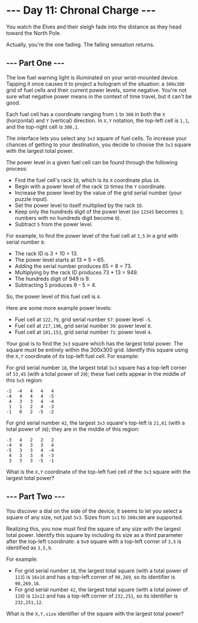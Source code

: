 # --- Day 11: Chronal Charge ---
You watch the Elves and their sleigh fade into the distance as they head toward the North Pole.

Actually, you're the one fading. The falling sensation returns.

## --- Part One ---

The low fuel warning light is illuminated on your wrist-mounted device. Tapping it once causes it to project a hologram of the situation: a `300x300` grid of fuel cells and their current power levels, some negative. You're not sure what negative power means in the context of time travel, but it can't be good.

Each fuel cell has a coordinate ranging from `1` to `300` in both the `X` (horizontal) and `Y` (vertical) direction. In `X,Y` notation, the top-left cell is `1,1`, and the top-right cell is `300,1`.

The interface lets you select any `3x3` square of fuel cells. To increase your chances of getting to your destination, you decide to choose the `3x3` square with the largest total power.

The power level in a given fuel cell can be found through the following process:

 - Find the fuel cell's rack `ID`, which is its `X` coordinate plus `10`.
 - Begin with a power level of the rack `ID` times the `Y` coordinate.
 - Increase the power level by the value of the grid serial number (your puzzle input).
 - Set the power level to itself multiplied by the rack `ID`.
 - Keep only the hundreds digit of the power level (so `12345` becomes `3`; numbers with no hundreds digit become `0`).
 - Subtract `5` from the power level.

For example, to find the power level of the fuel cell at `3,5` in a grid with serial number `8`:

 - The rack ID is 3 + 10 = 13.
 - The power level starts at 13 * 5 = 65.
 - Adding the serial number produces 65 + 8 = 73.
 - Multiplying by the rack ID produces 73 * 13 = 949.
 - The hundreds digit of 949 is 9.
 - Subtracting 5 produces 9 - 5 = 4.

So, the power level of this fuel cell is `4`.

Here are some more example power levels:

 - Fuel cell at  `122,79`, grid serial number `57`: power level `-5`.
 - Fuel cell at `217,196`, grid serial number `39`: power level  `0`.
 - Fuel cell at `101,153`, grid serial number `71`: power level  `4`.

Your goal is to find the `3x3` square which has the largest total power. The square must be entirely within the 300x300 grid. Identify this square using the `X,Y` coordinate of its top-left fuel cell. For example:

For grid serial number `18`, the largest total `3x3` square has a top-left corner of `33,45` (with a total power of `29`); these fuel cells appear in the middle of this `5x5` region:

```
-2  -4   4   4   4
-4   4   4   4  -5
 4   3   3   4  -4
 1   1   2   4  -3
-1   0   2  -5  -2
```

For grid serial number `42`, the largest `3x3` square's top-left is `21,61` (with a total power of `30`); they are in the middle of this region:

```
-3   4   2   2   2
-4   4   3   3   4
-5   3   3   4  -4
 4   3   3   4  -3
 3   3   3  -5  -1
```

What is the `X,Y` coordinate of the top-left fuel cell of the `3x3` square with the largest total power?

## --- Part Two ---
You discover a dial on the side of the device; it seems to let you select a square of any size, not just `3x3`. Sizes from `1x1` to `300x300` are supported.

Realizing this, you now must find the square of any size with the largest total power. Identify this square by including its size as a third parameter after the top-left coordinate: a `9x9` square with a top-left corner of `3,5` is identified as `3,5,9`.

For example:

 - For grid serial number `18`, the largest total square (with a total power of `113`) is `16x16` and has a top-left corner of `90,269`, so its identifier is `90,269,16`.
 - For grid serial number `42`, the largest total square (with a total power of `119`) is `12x12` and has a top-left corner of `232,251`, so its identifier is `232,251,12`.

What is the `X,Y,size` identifier of the square with the largest total power?